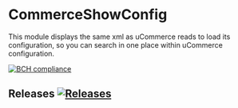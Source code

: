# CommerceShowConfig
This module displays the same xml as uCommerce reads to load its configuration, so you can search in one place within uCommerce configuration.

[![BCH compliance](https://bettercodehub.com/edge/badge/ClearPeopleLtd/CommerceShowConfig?branch=master)](https://bettercodehub.com/)

## Releases [![Releases](https://github.com/ClearPeopleLtd/CommerceShowConfig/releases)](Releases)